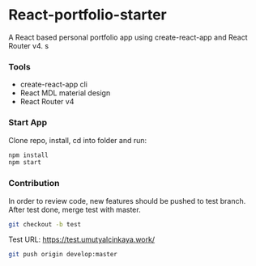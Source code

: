 # React-portfolio-starter

A React based personal portfolio app using create-react-app and React Router v4.
s
### Tools
* create-react-app cli
* React MDL material design
* React Router v4

### Start App
Clone repo, install, cd into folder and run:
```Bash
npm install
npm start
```
### Contribution
In order to review code, new features should be pushed to test branch.
After test done, merge test with master.

```Bash
git checkout -b test
```

Test URL: https://test.umutyalcinkaya.work/

```Bash
git push origin develop:master
```
